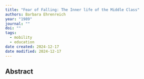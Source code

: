 ```yaml
---
title: "Fear of Falling: The Inner life of the Middle Class"
authors: Barbara Ehrenreich
year: "1989"
journal: ""
doi: ""
tags:
  - mobility
  - education
date created: 2024-12-17
date modified: 2024-12-17
---
```


## Abstract
